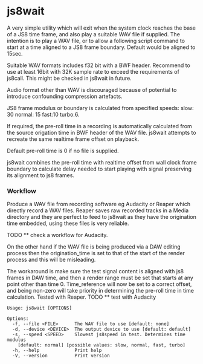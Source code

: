 # js8wait

A very simple utility which will exit when the system clock reaches the base of a JS8 time frame, and also play a suitable WAV file if supplied. The intention is to play a WAV file, or to allow a following script command to start at a time aligned to a JS8 frame boundary. Default would be aligned to 15sec.

Suitable WAV formats includes f32 bit with a BWF header. Recommend to use at least 16bit with 32K sample rate to exceed the requirements of js8call. This might be checked in js8wait in future.

Audio format other than WAV is discouraged because of potential to introduce confounding compression artefacts.

JS8 frame modulus or boundary is calculated from specified speeds: slow: 30 normal: 15 fast:10 turbo:6.

If required, the pre-roll time in a recording is automatically calculated from the source origation time in BWF header of the WAV file. js8wait attempts to recreate the same realtime frame offset on playback.

Default pre-roll time is 0 if no file is supplied.

js8wait combines the pre-roll time with realtime offset from wall clock frame boundary to calculate delay needed to start playing with signal preserving its alignment to js8 frames.

### Workflow

Produce a WAV file from recording software eg Audacity or Reaper which directly record a WAV files. Reaper saves raw recorded tracks in a Media directory and they are perfect to feed to js8wait as they have the origination time embedded, using these files is very reliable.

TODO ** check a workflow for Audacity.

On the other hand if the WAV file is being produced via a DAW editing process then the origination_time is set to that of the start of the render process and this will be misleading.

The workaround is make sure the test signal content is aligned with js8 frames in DAW time, and then a render range must be set that starts at any point other than time 0. Time_reference will now be set to a correct offset, and being non-zero will take priority in determining the pre-roll time in time calculation. Tested with Reaper. TODO ** test with Audacity


```
Usage: js8wait [OPTIONS]

Options:
  -f, --file <FILE>      The WAV file to use [default: none]
  -d, --device <DEVICE>  The output device to use [default: default]
  -s, --speed <SPEED>    Slowest js8speed in test. Determines time modulus
    [default: normal] [possible values: slow, normal, fast, turbo]
  -h, --help             Print help
  -V, --version          Print version
```

